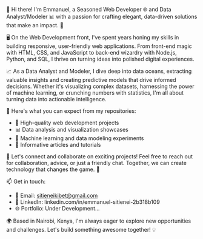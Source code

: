👋 Hi there! I'm Emmanuel, a Seasoned Web Developer 🌐 and Data Analyst/Modeler 📊 with a passion for crafting elegant, data-driven solutions that make an impact. 🚀

🖥️ On the Web Development front, I've spent years honing my skills in building responsive, user-friendly web applications. From front-end magic with HTML, CSS, and JavaScript to back-end wizardry with Node.js, Python, and SQL, I thrive on turning ideas into polished digital experiences.

📈 As a Data Analyst and Modeler, I dive deep into data oceans, extracting valuable insights and creating predictive models that drive informed decisions. Whether it's visualizing complex datasets, harnessing the power of machine learning, or crunching numbers with statistics, I'm all about turning data into actionable intelligence.

🌟 Here's what you can expect from my repositories:
- 🚀 High-quality web development projects
- 📊 Data analysis and visualization showcases
- 🤖 Machine learning and data modeling experiments
- 📝 Informative articles and tutorials

🔗 Let's connect and collaborate on exciting projects! Feel free to reach out for collaboration, advice, or just a friendly chat. Together, we can create technology that changes the game. 🌟

📫 Get in touch:
- 📧 Email: sitieneikibet@gmail.com
- 💼 LinkedIn: linkedin.com/in/emmanuel-sitienei-2b318b109
- 🌐 Portfolio: Under Development...

🌍 Based in Nairobi, Kenya, I'm always eager to explore new opportunities and challenges. Let's build something awesome together! 💡

